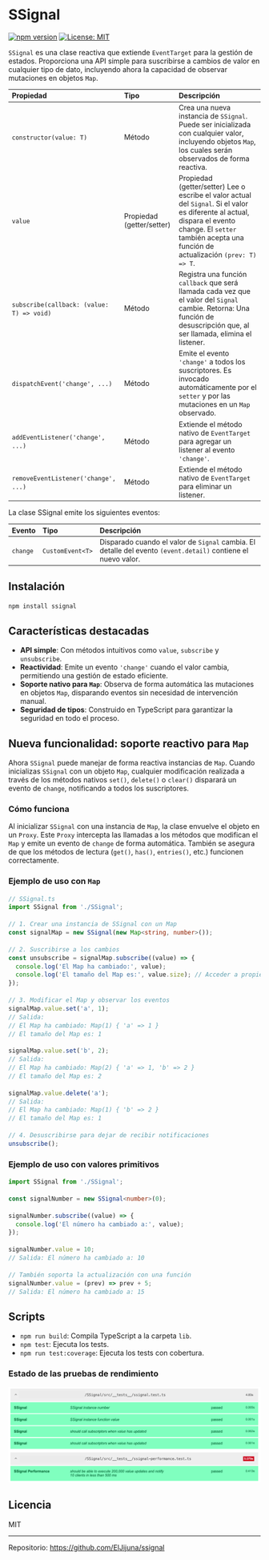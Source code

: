 # SSignal

[![npm version](https://img.shields.io/npm/v/ssignal.svg)](https://www.npmjs.com/package/ssignal)
[![License: MIT](https://img.shields.io/badge/License-MIT-yellow.svg)](LICENSE)

`SSignal` es una clase reactiva que extiende `EventTarget` para la gestión de estados. Proporciona una API simple para suscribirse a cambios de valor en cualquier tipo de dato, incluyendo ahora la capacidad de observar mutaciones en objetos `Map`.

| Propiedad | Tipo | Descripción |
| :-------- | :--- | :---------- |
| `constructor(value: T)` | Método | Crea una nueva instancia de `SSignal`. Puede ser inicializada con cualquier valor, incluyendo objetos `Map`, los cuales serán observados de forma reactiva. |
| `value` | Propiedad (getter/setter) | Propiedad (getter/setter)	Lee o escribe el valor actual del `Signal`. Si el valor es diferente al actual, dispara el evento change. El `setter` también acepta una función de actualización `(prev: T) => T`. |
| `subscribe(callback: (value: T) => void)` | Método | Registra una función `callback` que será llamada cada vez que el valor del `Signal` cambie. Retorna: Una función de desuscripción que, al ser llamada, elimina el listener. |
| `dispatchEvent('change', ...)` | Método | Emite el evento `'change'` a todos los suscriptores. Es invocado automáticamente por el `setter` y por las mutaciones en un `Map` observado. |
| `addEventListener('change', ...)` | Método | Extiende el método nativo de `EventTarget` para agregar un listener al evento `'change'`. |
| `removeEventListener('change', ...)` | Método | Extiende el método nativo de `EventTarget` para eliminar un listener. |

La clase SSignal emite los siguientes eventos:

| Evento | Tipo | Descripción |
| :----- | :--- | :---------- |
| `change` | `CustomEvent<T>` | Disparado cuando el valor de `Signal` cambia. El detalle del evento `(event.detail)` contiene el nuevo valor. |

## Instalación

```sh
npm install ssignal
```

## Características destacadas

*   **API simple**: Con métodos intuitivos como `value`, `subscribe` y `unsubscribe`.
*   **Reactividad**: Emite un evento `'change'` cuando el valor cambia, permitiendo una gestión de estado eficiente.
*   **Soporte nativo para `Map`**: Observa de forma automática las mutaciones en objetos `Map`, disparando eventos sin necesidad de intervención manual.
*   **Seguridad de tipos**: Construido en TypeScript para garantizar la seguridad en todo el proceso.

## Nueva funcionalidad: soporte reactivo para `Map`

Ahora `SSignal` puede manejar de forma reactiva instancias de `Map`. Cuando inicializas `SSignal` con un objeto `Map`, cualquier modificación realizada a través de los métodos nativos `set()`, `delete()` o `clear()` disparará un evento de `change`, notificando a todos los suscriptores.

### Cómo funciona

Al inicializar `SSignal` con una instancia de `Map`, la clase envuelve el objeto en un `Proxy`. Este `Proxy` intercepta las llamadas a los métodos que modifican el `Map` y emite un evento de `change` de forma automática. También se asegura de que los métodos de lectura (`get()`, `has()`, `entries()`, etc.) funcionen correctamente.

### Ejemplo de uso con `Map`

```typescript
// SSignal.ts
import SSignal from './SSignal';

// 1. Crear una instancia de SSignal con un Map
const signalMap = new SSignal(new Map<string, number>());

// 2. Suscribirse a los cambios
const unsubscribe = signalMap.subscribe((value) => {
  console.log('El Map ha cambiado:', value);
  console.log('El tamaño del Map es:', value.size); // Acceder a propiedades como 'size' funciona
});

// 3. Modificar el Map y observar los eventos
signalMap.value.set('a', 1);
// Salida:
// El Map ha cambiado: Map(1) { 'a' => 1 }
// El tamaño del Map es: 1

signalMap.value.set('b', 2);
// Salida:
// El Map ha cambiado: Map(2) { 'a' => 1, 'b' => 2 }
// El tamaño del Map es: 2

signalMap.value.delete('a');
// Salida:
// El Map ha cambiado: Map(1) { 'b' => 2 }
// El tamaño del Map es: 1

// 4. Desuscribirse para dejar de recibir notificaciones
unsubscribe();
```

### Ejemplo de uso con valores primitivos
```typescript
import SSignal from './SSignal';

const signalNumber = new SSignal<number>(0);

signalNumber.subscribe((value) => {
  console.log('El número ha cambiado a:', value);
});

signalNumber.value = 10;
// Salida: El número ha cambiado a: 10

// También soporta la actualización con una función
signalNumber.value = (prev) => prev + 5;
// Salida: El número ha cambiado a: 15

```

## Scripts

- `npm run build`: Compila TypeScript a la carpeta `lib`.
- `npm test`: Ejecuta los tests.
- `npm run test:coverage`: Ejecuta los tests con cobertura.

### Estado de las pruebas de rendimiento

![Reporte visual de pruebas de rendimiento](images/test-report.png)

## Licencia

MIT

---

Repositorio: https://github.com/ElJijuna/ssignal